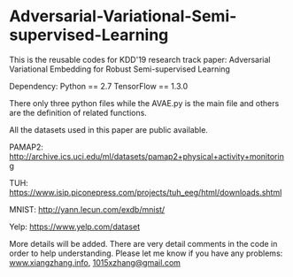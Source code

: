 # Adversarial-Variational-Semi-supervised-Learning
This is the reusable codes for KDD'19 research track paper: Adversarial Variational Embedding for Robust Semi-supervised Learning

Dependency:
Python == 2.7
TensorFlow == 1.3.0

There only three python files while the AVAE.py is the main file and others are the definition of related functions. 

All the datasets used in this paper are public available.

PAMAP2: http://archive.ics.uci.edu/ml/datasets/pamap2+physical+activity+monitoring

TUH: https://www.isip.piconepress.com/projects/tuh_eeg/html/downloads.shtml

MNIST: http://yann.lecun.com/exdb/mnist/

Yelp: https://www.yelp.com/dataset


More details will be added. There are very detail comments in the code in order to help understanding. Please let me know if you have any problems: www.xiangzhang.info, 1015xzhang@gmail.com

